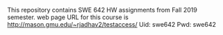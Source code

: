 This repository contains SWE 642 HW assignments from Fall 2019 semester.
web page URL for this course is http://mason.gmu.edu/~rjadhav2/testaccess/
Uid: swe642
Pwd: swe642
